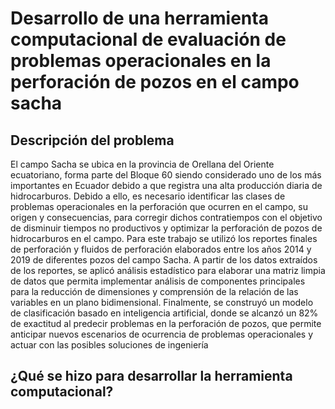 # Desarrollo de una herramienta computacional de evaluación de problemas operacionales en la perforación de pozos en el campo sacha
## Descripción del problema
El campo Sacha se ubica en la provincia de Orellana del Oriente ecuatoriano, forma parte del Bloque 60 siendo considerado uno de los más importantes en Ecuador debido a que registra una alta producción diaria de hidrocarburos. Debido a ello, es necesario identificar las clases de problemas operacionales en la perforación que ocurren en el campo, su origen y consecuencias, para corregir dichos contratiempos con el objetivo de disminuir tiempos no productivos y optimizar la perforación de pozos de hidrocarburos en el campo. Para este trabajo se utilizó los reportes finales de perforación y fluidos de perforación elaborados entre los años 2014 y 2019 de diferentes pozos del campo Sacha. A partir de los datos extraídos de los reportes, se aplicó análisis estadístico para elaborar una matriz limpia de datos que permita implementar análisis de componentes principales para la reducción de dimensiones y comprensión de la relación de las variables en un plano bidimensional. Finalmente, se construyó un modelo de clasificación basado en inteligencia artificial, donde se alcanzó un 82% de exactitud al predecir problemas en la perforación de pozos, que permite anticipar nuevos escenarios de ocurrencia de problemas operacionales y actuar con las posibles soluciones de ingeniería
## ¿Qué se hizo para desarrollar la herramienta computacional?
